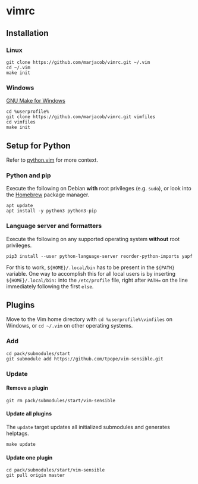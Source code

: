 vimrc
=====

Installation
------------

### Linux

```
git clone https://github.com/marjacob/vimrc.git ~/.vim
cd ~/.vim
make init
```

### Windows

[GNU Make for Windows](http://gnuwin32.sourceforge.net/packages/make.htm)

```
cd %userprofile%
git clone https://github.com/marjacob/vimrc.git vimfiles
cd vimfiles
make init
```

Setup for Python
----------------

Refer to [python.vim](after/ftplugin/python.vim) for more context.

### Python and pip

Execute the following on Debian **with** root privileges (e.g. `sudo`), or
look into the [Homebrew](https://brew.sh/) package manager.

```console
apt update
apt install -y python3 python3-pip
```

### Language server and formatters

Execute the following on any supported operating system **without** root
privileges.

```console
pip3 install --user python-language-server reorder-python-imports yapf
```

For this to work, `${HOME}/.local/bin` has to be present in the `${PATH}`
variable. One way to accomplish this for all local users is by inserting
`${HOME}/.local/bin:` into the `/etc/profile` file, right after `PATH=` on
the line immediately following the first `else`.

Plugins
-------

Move to the Vim home directory with `cd %userprofile%\vimfiles` on Windows,
or `cd ~/.vim` on other operating systems.

### Add

```
cd pack/submodules/start
git submodule add https://github.com/tpope/vim-sensible.git
```

### Update

#### Remove a plugin

```
git rm pack/submodules/start/vim-sensible
```

#### Update all plugins

The `update` target updates all initialized submodules and generates
helptags.

```
make update
```

#### Update one plugin

```
cd pack/submodules/start/vim-sensible
git pull origin master
```
